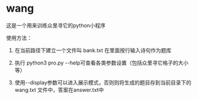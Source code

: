 # wang
这是一个用来训练众里寻它的python小程序

使用方法：
1. 在当前路径下建立一个文件叫 bank.txt 在里面按行输入诗句作为题库

2. 执行 python3 pro.py --help可查看各类参数设置（包括众里寻它格子的大小等）

3. 使用--display参数可以进入展示模式，否则则将生成的题目存到当前目录下的 wang.txt 文件中，答案在answer.txt中
